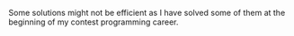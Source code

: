 Some solutions might not be efficient as I have solved some of them at the beginning of my contest programming career.
